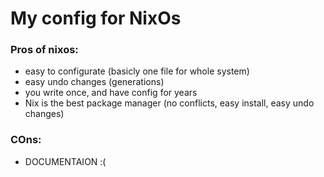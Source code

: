# My config for NixOs

### Pros of nixos:
- easy to configurate (basicly one file for whole system)
- easy undo changes (generations)
- you write once, and have config for years
- Nix is the best package manager (no conflicts, easy install, easy undo changes)

### COns:
- DOCUMENTAION :(
